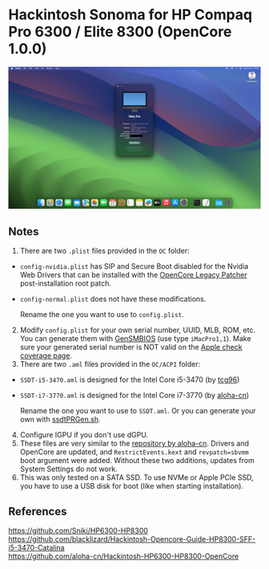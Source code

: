 # Hackintosh Sonoma for HP Compaq Pro 6300 / Elite 8300 (OpenCore 1.0.0)

![Snapshot](images/snapshot.png)

## Notes
1. There are two `.plist` files provided in the `OC` folder:
* `config-nvidia.plist` has SIP and Secure Boot disabled for the Nvidia Web Drivers that can be installed with the [OpenCore Legacy Patcher](https://github.com/dortania/OpenCore-Legacy-Patcher/releases/latest) post-installation root patch.
* `config-normal.plist` does not have these modifications.
	
	Rename the one you want to use to `config.plist`.
	
2. Modify `config.plist` for your own serial number, UUID, MLB, ROM, etc. You can generate them with [GenSMBIOS](https://github.com/corpnewt/GenSMBIOS) (use type `iMacPro1,1`). Make sure your generated serial number is NOT valid on the [Apple check coverage page](https://checkcoverage.apple.com/).
3. There are two `.aml` files provided in the `OC/ACPI` folder:
* `SSDT-i5-3470.aml` is designed for the Intel Core i5-3470 (by [tcg96](https://github.com/tcg96))
* `SSDT-i7-3770.aml` is designed for the Intel Core i7-3770 (by [aloha-cn](https://github.com/aloha-cn))

	Rename the one you want to use to `SSDT.aml`. Or you can generate your own with [ssdtPRGen.sh](https://github.com/Piker-Alpha/ssdtPRGen.sh).
	
4. Configure IGPU if you don't use dGPU.
5. These files are very similar to the [repository by aloha-cn](https://github.com/aloha-cn/Hackintosh-HP6300-HP8300-OpenCore). Drivers and OpenCore are updated, and `RestrictEvents.kext` and `revpatch=sbvmm` boot argument were added. Without these two additions, updates from System Settings do not work.
6. This was only tested on a SATA SSD. To use NVMe or Apple PCIe SSD, you have to use a USB disk for boot (like when starting installation).

## References
https://github.com/Sniki/HP6300-HP8300  
https://github.com/blacklizard/Hackintosh-Opencore-Guide-HP8300-SFF-i5-3470-Catalina  
https://github.com/aloha-cn/Hackintosh-HP6300-HP8300-OpenCore